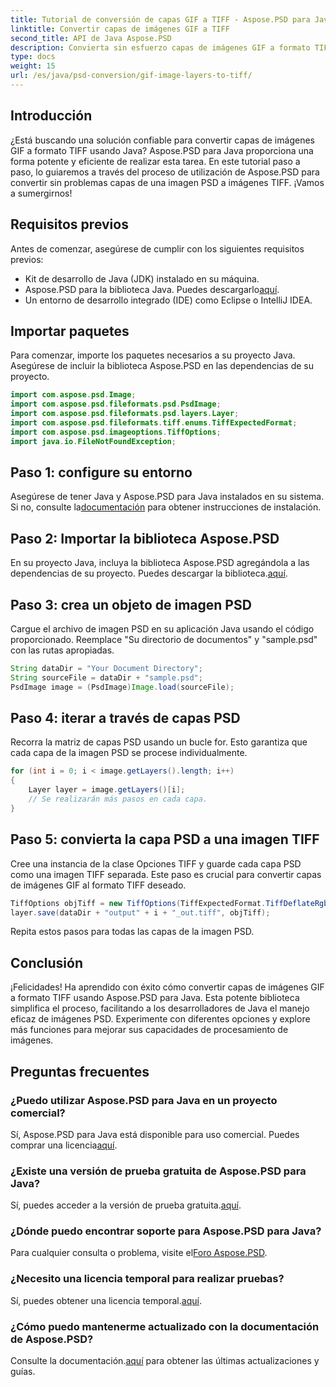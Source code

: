 ```yaml
---
title: Tutorial de conversión de capas GIF a TIFF - Aspose.PSD para Java
linktitle: Convertir capas de imágenes GIF a TIFF
second_title: API de Java Aspose.PSD
description: Convierta sin esfuerzo capas de imágenes GIF a formato TIFF en Java usando Aspose.PSD. Siga nuestra guía paso a paso para una integración perfecta.
type: docs
weight: 15
url: /es/java/psd-conversion/gif-image-layers-to-tiff/
---
```

## Introducción
¿Está buscando una solución confiable para convertir capas de imágenes GIF a formato TIFF usando Java? Aspose.PSD para Java proporciona una forma potente y eficiente de realizar esta tarea. En este tutorial paso a paso, lo guiaremos a través del proceso de utilización de Aspose.PSD para convertir sin problemas capas de una imagen PSD a imágenes TIFF. ¡Vamos a sumergirnos!
## Requisitos previos
Antes de comenzar, asegúrese de cumplir con los siguientes requisitos previos:
- Kit de desarrollo de Java (JDK) instalado en su máquina.
-  Aspose.PSD para la biblioteca Java. Puedes descargarlo[aquí](https://releases.aspose.com/psd/java/).
- Un entorno de desarrollo integrado (IDE) como Eclipse o IntelliJ IDEA.
## Importar paquetes
Para comenzar, importe los paquetes necesarios a su proyecto Java. Asegúrese de incluir la biblioteca Aspose.PSD en las dependencias de su proyecto.
```java
import com.aspose.psd.Image;
import com.aspose.psd.fileformats.psd.PsdImage;
import com.aspose.psd.fileformats.psd.layers.Layer;
import com.aspose.psd.fileformats.tiff.enums.TiffExpectedFormat;
import com.aspose.psd.imageoptions.TiffOptions;
import java.io.FileNotFoundException;
```
## Paso 1: configure su entorno
 Asegúrese de tener Java y Aspose.PSD para Java instalados en su sistema. Si no, consulte la[documentación](https://reference.aspose.com/psd/java/) para obtener instrucciones de instalación.
## Paso 2: Importar la biblioteca Aspose.PSD
En su proyecto Java, incluya la biblioteca Aspose.PSD agregándola a las dependencias de su proyecto. Puedes descargar la biblioteca.[aquí](https://releases.aspose.com/psd/java/).
## Paso 3: crea un objeto de imagen PSD
Cargue el archivo de imagen PSD en su aplicación Java usando el código proporcionado. Reemplace "Su directorio de documentos" y "sample.psd" con las rutas apropiadas.
```java
String dataDir = "Your Document Directory";
String sourceFile = dataDir + "sample.psd";
PsdImage image = (PsdImage)Image.load(sourceFile);
```
## Paso 4: iterar a través de capas PSD
Recorra la matriz de capas PSD usando un bucle for. Esto garantiza que cada capa de la imagen PSD se procese individualmente.
```java
for (int i = 0; i < image.getLayers().length; i++)
{
    Layer layer = image.getLayers()[i];
    // Se realizarán más pasos en cada capa.
}
```
## Paso 5: convierta la capa PSD a una imagen TIFF
Cree una instancia de la clase Opciones TIFF y guarde cada capa PSD como una imagen TIFF separada. Este paso es crucial para convertir capas de imágenes GIF al formato TIFF deseado.
```java
TiffOptions objTiff = new TiffOptions(TiffExpectedFormat.TiffDeflateRgb);
layer.save(dataDir + "output" + i + "_out.tiff", objTiff);
```
Repita estos pasos para todas las capas de la imagen PSD.
## Conclusión
¡Felicidades! Ha aprendido con éxito cómo convertir capas de imágenes GIF a formato TIFF usando Aspose.PSD para Java. Esta potente biblioteca simplifica el proceso, facilitando a los desarrolladores de Java el manejo eficaz de imágenes PSD. Experimente con diferentes opciones y explore más funciones para mejorar sus capacidades de procesamiento de imágenes.
## Preguntas frecuentes
### ¿Puedo utilizar Aspose.PSD para Java en un proyecto comercial?
 Sí, Aspose.PSD para Java está disponible para uso comercial. Puedes comprar una licencia[aquí](https://purchase.aspose.com/buy).
### ¿Existe una versión de prueba gratuita de Aspose.PSD para Java?
 Sí, puedes acceder a la versión de prueba gratuita.[aquí](https://releases.aspose.com/).
### ¿Dónde puedo encontrar soporte para Aspose.PSD para Java?
 Para cualquier consulta o problema, visite el[Foro Aspose.PSD](https://forum.aspose.com/c/psd/34).
### ¿Necesito una licencia temporal para realizar pruebas?
 Sí, puedes obtener una licencia temporal.[aquí](https://purchase.aspose.com/temporary-license/).
### ¿Cómo puedo mantenerme actualizado con la documentación de Aspose.PSD?
 Consulte la documentación.[aquí](https://reference.aspose.com/psd/java/) para obtener las últimas actualizaciones y guías.